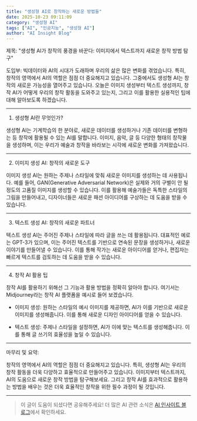 ```yaml
---
title: "생성형 AI로 창작하는 새로운 방법들"
date: 2025-10-23 09:11:09
category: "생성형 AI"
tags: ["AI", "인공지능", "생성형 AI"]
author: "AI Insight Blog"
---
```


제목: "생성형 AI가 창작의 풍경을 바꾼다: 이미지에서 텍스트까지 새로운 창작 방법 탐구"

도입부:
빅데이터와 AI의 시대가 도래하며 우리의 삶은 많은 변화를 겪었습니다. 특히, 창작의 영역에서 AI의 역할은 점점 더 중요해지고 있습니다. 그중에서도 생성형 AI는 창작의 새로운 가능성을 열어주고 있습니다. 오늘은 이미지 생성부터 텍스트 생성까지, 창작 AI가 어떻게 우리의 창작 활동을 도와주고 있는지, 그리고 이를 활용한 실용적인 팁에 대해 알아보도록 하겠습니다.

---

1. 생성형 AI란 무엇인가?

생성형 AI는 기계학습의 한 분야로, 새로운 데이터를 생성하거나 기존 데이터를 변형하는 등 창작에 활용될 수 있는 AI를 말합니다. 이미지, 음악, 글 등 다양한 형태의 창작물을 생성하며, 이는 우리가 예술과 창작을 바라보는 시각에 새로운 변화를 가져왔습니다.

---

2. 이미지 생성 AI: 창작의 새로운 도구

이미지 생성 AI는 원하는 주제나 스타일에 맞춰 새로운 이미지를 생성하는 데 사용됩니다. 예를 들어, GAN(Generative Adversarial Network)은 실제와 거의 구별이 안 될 정도의 고품질 이미지를 생성할 수 있습니다. 이를 활용해 예술가들은 독특한 스타일의 그림을 만들어내고, 디자이너들은 새로운 패션 아이디어를 구상하는 데 도움을 받을 수 있습니다.

---

3. 텍스트 생성 AI: 창작의 새로운 파트너

텍스트 생성 AI는 주어진 주제나 스타일에 따라 글을 쓰는 데 활용됩니다. 대표적인 예로는 GPT-3가 있으며, 이는 주어진 텍스트를 기반으로 연속된 문장을 생성하거나, 새로운 이야기를 만들어낼 수 있습니다. 이를 통해 작가는 새로운 아이디어를 얻거나, 편집자는 빠르게 텍스트를 검토하는 데 도움을 받을 수 있습니다.

---

4. 창작 AI 활용 팁

창작 AI를 활용하기 위해선 그 기능과 활용 방법을 정확히 알아야 합니다. 여기서는 Midjourney라는 창작 AI 플랫폼을 예시로 들어 보겠습니다.

- 이미지 생성: 원하는 스타일의 예시 이미지를 제공하면, AI가 이를 기반으로 새로운 이미지를 생성해줍니다. 이를 통해 새로운 디자인 아이디어를 얻을 수 있습니다.

- 텍스트 생성: 주제나 스타일을 설정하면, AI가 이에 맞는 텍스트를 생성해줍니다. 이를 통해 글 쓰기의 효율성을 높일 수 있습니다.

---

마무리 및 요약:

창작의 영역에서 AI의 역할은 점점 더 중요해지고 있습니다. 특히, 생성형 AI는 우리의 창작 활동을 더욱 다양하고 효율적으로 만들어주고 있습니다. 이미지부터 텍스트까지, AI의 도움으로 새로운 창작 방법을 탐구해보세요. 그리고 창작 AI를 효과적으로 활용하는 방법을 배우는 것은 더욱 효율적인 창작을 위한 필수 과정이 될 것입니다.

---

> 이 글이 도움이 되셨다면 공유해주세요! 
> 더 많은 AI 관련 소식은 [AI 인사이트 블로그](https://tonyhwang1004.github.io/ai-insight-blog)에서 확인하세요.
